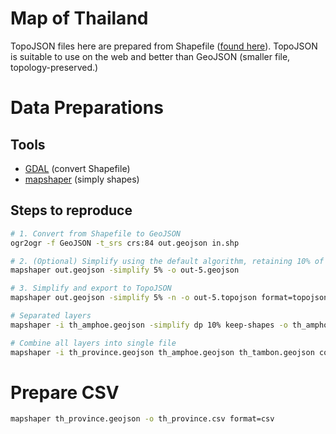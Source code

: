 # Map of Thailand

TopoJSON files here are prepared from Shapefile ([found here](https://csuwan.weebly.com/download.html)). TopoJSON is suitable to use on the web and better than GeoJSON (smaller file, topology-preserved.)

# Data Preparations

## Tools

- [GDAL](http://www.gdal.org) (convert Shapefile)
- [mapshaper](https://github.com/mbloch/mapshaper) (simply shapes)


## Steps to reproduce

```bash
# 1. Convert from Shapefile to GeoJSON
ogr2ogr -f GeoJSON -t_srs crs:84 out.geojson in.shp

# 2. (Optional) Simplify using the default algorithm, retaining 10% of removable vertices.
mapshaper out.geojson -simplify 5% -o out-5.geojson

# 3. Simplify and export to TopoJSON
mapshaper out.geojson -simplify 5% -n -o out-5.topojson format=topojson
```

```bash
# Separated layers
mapshaper -i th_amphoe.geojson -simplify dp 10% keep-shapes -o th_amphoe-10.topojson format=topojson

# Combine all layers into single file
mapshaper -i th_province.geojson th_amphoe.geojson th_tambon.geojson combine-files snap -simplify dp 10% keep-shapes -o th_map.topojson format=topojson
```

# Prepare CSV

```bash
mapshaper th_province.geojson -o th_province.csv format=csv
```


